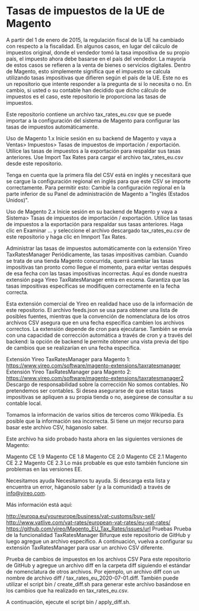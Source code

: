 # Tasas de impuestos de la UE de Magento
A partir del 1 de enero de 2015, la regulación fiscal de la UE ha cambiado con respecto a la fiscalidad. En algunos casos, en lugar del cálculo de impuestos original, donde el vendedor tomó la tasa impositiva de su propio país, el impuesto ahora debe basarse en el país del vendedor. La mayoría de estos casos se refieren a la venta de bienes o servicios digitales. Dentro de Magento, esto simplemente significa que el impuesto se calcula utilizando tasas impositivas que difieren según el país de la UE. Este no es un repositorio que intente responder a la pregunta de si lo necesita o no. En cambio, si usted o su contable han decidido que dicho cálculo de impuestos es el caso, este repositorio le proporciona las tasas de impuestos.

Este repositorio contiene un archivo tax_rates_eu.csv que se puede importar a la configuración del sistema de Magento para configurar las tasas de impuestos automáticamente.

Uso de Magento 1.x
Inicie sesión en su backend de Magento y vaya a Ventas> Impuestos> Tasas de impuestos de importación / exportación. Utilice las tasas de impuestos a la exportación para respaldar sus tasas anteriores. Use Import Tax Rates para cargar el archivo tax_rates_eu.csv desde este repositorio.

Tenga en cuenta que la primera fila del CSV está en inglés y necesitará que se cargue la configuración regional en inglés para que este CSV se importe correctamente. Para permitir esto: Cambie la configuración regional en la parte inferior de su Panel de administración de Magento a "Inglés (Estados Unidos)".

Uso de Magento 2.x
Inicie sesión en su backend de Magento y vaya a Sistema> Tasas de impuestos de importación / exportación. Utilice las tasas de impuestos a la exportación para respaldar sus tasas anteriores. Haga clic en Examinar ... y seleccione el archivo descargado tax_rates_eu.csv de este repositorio y haga clic en Imnport Tax Rates.

Administrar las tasas de impuestos automáticamente con la extensión Yireo TaxRatesManager
Periódicamente, las tasas impositivas cambian. Cuando se trata de una tienda Magento concurrida, querrá cambiar las tasas impositivas tan pronto como llegue el momento, para evitar ventas después de esa fecha con las tasas impositivas incorrectas. Aquí es donde nuestra extensión paga Yireo TaxRatesManager entra en escena. Garantiza que las tasas impositivas específicas se modifiquen correctamente en la fecha correcta.

Esta extensión comercial de Yireo en realidad hace uso de la información de este repositorio. El archivo feeds.json se usa para obtener una lista de posibles fuentes, mientras que la convención de nomenclatura de los otros archivos CSV asegura que en una fecha específica cambien los archivos correctos. La extensión depende de cron para ejecutarse. También se envía con una capacidad de corrección automática a través de cron y a través del backend: la opción de backend le permite obtener una vista previa del tipo de cambios que se realizarían en una fecha específica.

Extensión Yireo TaxRatesManager para Magento 1: https://www.yireo.com/software/magento-extensions/taxratesmanager
Extensión Yireo TaxRatesManager para Magento 2: https://www.yireo.com/software/magento-extensions/taxratesmanager2
Descargo de responsabilidad sobre la corrección
No somos contables. No pretendemos ser contables. Si desea asegurarse de que estas tasas impositivas se apliquen a su propia tienda o no, asegúrese de consultar a su contable local.

Tomamos la información de varios sitios de terceros como Wikipedia. Es posible que la información sea incorrecta. Si tiene un mejor recurso para basar este archivo CSV, háganoslo saber.

Este archivo ha sido probado hasta ahora en las siguientes versiones de Magento:

Magento CE 1.9
Magento CE 1.8
Magento CE 2.0
Magento CE 2.1
Magento CE 2.2
Magento CE 2.3
Lo más probable es que esto también funcione sin problemas en las versiones EE.

Necesitamos ayuda
Necesitamos tu ayuda. Si descarga esta lista y encuentra un error, háganoslo saber (y a la comunidad) a través de info@yireo.com.

Más información está aquí:

http://europa.eu/youreurope/business/vat-customs/buy-sell/
http://www.vatlive.com/vat-rates/european-vat-rates/eu-vat-rates/
https://github.com/yireo/Magento_EU_Tax_Rates/issues/url
Pruebas
Prueba de la funcionalidad TaxRatesManager
Bifurque este repositorio de GitHub y luego agregue un archivo específico. A continuación, vuelva a configurar su extensión TaxRatesManager para usar un archivo CSV diferente.

Prueba de cambios de impuestos en los archivos CSV
Para este repositorio de GitHub y agregue un archivo diff en la carpeta diff siguiendo el estándar de nomenclatura de otros archivos. Por ejemplo, un archivo diff con un nombre de archivo diff / tax_rates_eu_2020-07-01.diff. También puede utilizar el script bin / create_diff.sh para generar este archivo basándose en los cambios que ha realizado en tax_rates_eu.csv.

A continuación, ejecute el script bin / apply_diff.sh.
